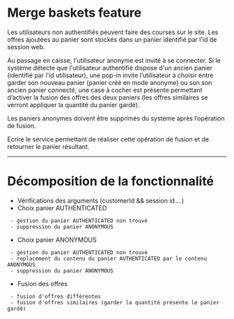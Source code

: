 # Merge baskets feature
Les utilisateurs non authentifiés peuvent faire des courses sur le site. Les offres ajoutées au panier sont stockés 
dans un panier identifié par l'id de session web.

Au passage en caisse, l'utilisateur anonyme est invité à se connecter. 
Si le système détecte que l'utilisateur authentifié dispose d'un ancien panier (identifié par l'id utilisateur), 
une pop-in invite l’utilisateur à choisir entre garder son nouveau panier (panier créé en mode anonyme) ou son son 
ancien panier connecté, une case à cocher est présente permettant d’activer la fusion des offres des deux 
paniers (les offres similaires se verront appliquer la quantité du panier gardé).

Les paniers anonymes doivent être supprimés du système après l’opération de fusion.

Ecrire le service permettant de réaliser cette opération de fusion et de retourner le panier résultant.

-------------------------------------------------------------------------------------
# Décomposition de la fonctionnalité 
- Vérifications des arguments (customerId && session id ...)
- Choix panier AUTHENTICATED
```
 - gestion du panier AUTHENTICATED non trouvé
 - suppression du panier ANONYMOUS
```
- Choix panier ANONYMOUS
```
 - gestion du panier AUTHENTICATED non trouvé
 - replacement du contenu du panier AUTHENTICATED par le contenu ANONYMOUS
 - suppression du panier ANONYMOUS
```
- Fusion des offres
```
 - fusion d'offres différentes
 - fusion d'offres similaires (garder la quantité présente le panier gardé)
```
